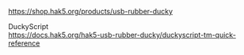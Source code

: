 <https://shop.hak5.org/products/usb-rubber-ducky>

DuckyScript  
<https://docs.hak5.org/hak5-usb-rubber-ducky/duckyscript-tm-quick-reference>

